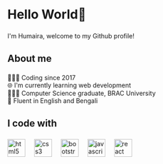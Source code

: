 <h1 align="left">Hello World👋</h1>

###

<p align="left">I'm Humaira, welcome to my Github profile!</p>

###

<h2 align="left">About me</h2>

###

<p align="left">👩🏻‍💻 Coding since 2017<br>🌐 I'm currently learning web development<br>👩🏻‍🎓 Computer Science graduate, BRAC University<br>🌟 Fluent in English and Bengali</p>

###

<h2 align="left">I code with</h2>

###

<div align="left">
  <img src="https://cdn.jsdelivr.net/gh/devicons/devicon/icons/html5/html5-original.svg" height="40" alt="html5 logo"  />
  <img width="12" />
  <img src="https://cdn.jsdelivr.net/gh/devicons/devicon/icons/css3/css3-original.svg" height="40" alt="css3 logo"  />
  <img width="12" />
  <img src="https://cdn.jsdelivr.net/gh/devicons/devicon/icons/bootstrap/bootstrap-original.svg" height="40" alt="bootstrap logo"  />
  <img width="12" />
  <img src="https://cdn.jsdelivr.net/gh/devicons/devicon/icons/javascript/javascript-original.svg" height="40" alt="javascript logo"  />
  <img width="12" />
  <img src="https://cdn.jsdelivr.net/gh/devicons/devicon/icons/react/react-original.svg" height="40" alt="react logo"  />
</div>

###
